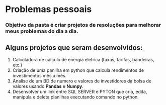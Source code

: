 # Problemas pessoais
### Objetivo da pasta é criar projetos de resoluções para melhorar meus problemas do dia a dia.
## **Alguns projetos que seram desenvolvidos:**
1. Calculadora de calculo de energia eletrica (taxas, tarifas, bandeiras, etc.)
2. Criação de uma panilha em python que calcula rendimentos de investimentos mês a mês. 
3. Analise de um BD de numero e valores de investidores da bolsa de valores usando **Pandas** e **Numpy**.
4. Desenvolver um link entre SQL SERVER e PYTON que cria, edita, manipula e deleta planilhas executando comando no python.